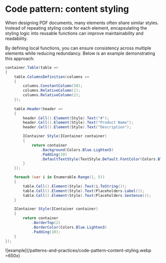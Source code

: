 # Code pattern: content styling

When designing PDF documents, many elements often share similar styles. 
Instead of repeating styling code for each element, encapsulating the styling logic into reusable functions can improve maintainability and readability.

By defining local functions, you can ensure consistency across multiple elements while reducing redundancy. 
Below is an example demonstrating this approach:

```c#
container.Table(table =>
{
    table.ColumnsDefinition(columns =>
    {
        columns.ConstantColumn(50);
        columns.RelativeColumn(1);
        columns.RelativeColumn(2);
    });
    
    table.Header(header =>
    {
        header.Cell().Element(Style).Text("#");
        header.Cell().Element(Style).Text("Product Name");
        header.Cell().Element(Style).Text("Description");

        IContainer Style(IContainer container)
        {
            return container
                .Background(Colors.Blue.Lighten5)
                .Padding(10)
                .DefaultTextStyle(TextStyle.Default.FontColor(Colors.Blue.Darken4).Bold());
        }
    });

    foreach (var i in Enumerable.Range(1, 5))
    {
        table.Cell().Element(Style).Text(i.ToString());
        table.Cell().Element(Style).Text(Placeholders.Label());
        table.Cell().Element(Style).Text(Placeholders.Sentence());
    }

    IContainer Style(IContainer container)
    { 
        return container
            .BorderTop(2)
            .BorderColor(Colors.Blue.Lighten3)
            .Padding(10);
    }
});
```

![example](/patterns-and-practices/code-pattern-content-styling.webp =650x)
